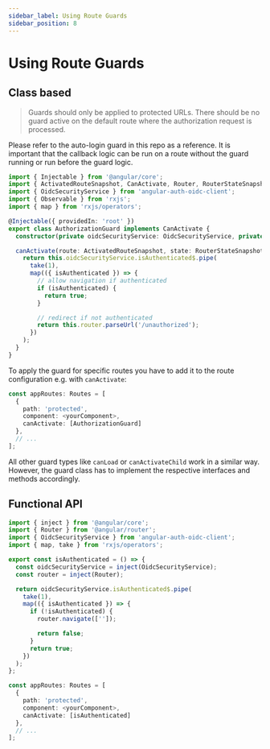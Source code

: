 ```yaml
---
sidebar_label: Using Route Guards
sidebar_position: 8
---
```


# Using Route Guards

## Class based

> Guards should only be applied to protected URLs. There should be no guard active on the default route where the authorization request is processed.

Please refer to the auto-login guard in this repo as a reference. It is important that the callback logic can be run on a route without the guard running or run before the guard logic.

```ts
import { Injectable } from '@angular/core';
import { ActivatedRouteSnapshot, CanActivate, Router, RouterStateSnapshot, UrlTree } from '@angular/router';
import { OidcSecurityService } from 'angular-auth-oidc-client';
import { Observable } from 'rxjs';
import { map } from 'rxjs/operators';

@Injectable({ providedIn: 'root' })
export class AuthorizationGuard implements CanActivate {
  constructor(private oidcSecurityService: OidcSecurityService, private router: Router) {}

  canActivate(route: ActivatedRouteSnapshot, state: RouterStateSnapshot): Observable<boolean | UrlTree> {
    return this.oidcSecurityService.isAuthenticated$.pipe(
      take(1),
      map(({ isAuthenticated }) => {
        // allow navigation if authenticated
        if (isAuthenticated) {
          return true;
        }

        // redirect if not authenticated
        return this.router.parseUrl('/unauthorized');
      })
    );
  }
}
```

To apply the guard for specific routes you have to add it to the route configuration e.g. with `canActivate`:

```ts
const appRoutes: Routes = [
  {
    path: 'protected',
    component: <yourComponent>,
    canActivate: [AuthorizationGuard]
  },
  // ...
];
```

All other guard types like `canLoad` or `canActivateChild` work in a similar way. However, the guard class has to implement the respective interfaces and methods accordingly.

## Functional API

```ts
import { inject } from '@angular/core';
import { Router } from '@angular/router';
import { OidcSecurityService } from 'angular-auth-oidc-client';
import { map, take } from 'rxjs/operators';

export const isAuthenticated = () => {
  const oidcSecurityService = inject(OidcSecurityService);
  const router = inject(Router);

  return oidcSecurityService.isAuthenticated$.pipe(
    take(1),
    map(({ isAuthenticated }) => {
      if (!isAuthenticated) {
        router.navigate(['']);

        return false;
      }
      return true;
    })
  );
};
```

```ts
const appRoutes: Routes = [
  {
    path: 'protected',
    component: <yourComponent>,
    canActivate: [isAuthenticated]
  },
  // ...
];
```

